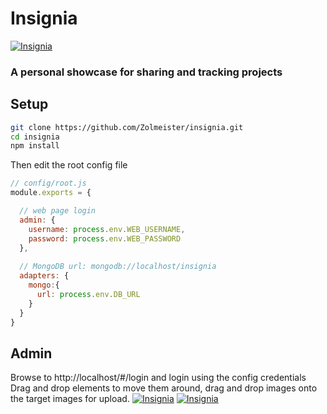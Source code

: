 # Insignia

[![Insignia](https://raw.github.com/Zolmeister/insignia/master/assets/img/screenshot-680-420.png)](http://insignia.zolmeister.com)

### A personal showcase for sharing and tracking projects

## Setup
```bash
git clone https://github.com/Zolmeister/insignia.git
cd insignia
npm install
```
Then edit the root config file
```javascript
// config/root.js
module.exports = {

  // web page login
  admin: {
    username: process.env.WEB_USERNAME,
    password: process.env.WEB_PASSWORD
  },
  
  // MongoDB url: mongodb://localhost/insignia
  adapters: {
    mongo:{
      url: process.env.DB_URL
    }
  }
}
```
## Admin
Browse to http://localhost/#/login
and login using the config credentials  
Drag and drop elements to move them around, drag and drop images onto the target images for upload.
[![Insignia](https://raw.github.com/Zolmeister/insignia/master/assets/img/screenshot-admin-680-420.png)](http://insignia.zolmeister.com)
[![Insignia](https://raw.github.com/Zolmeister/insignia/master/assets/img/screenshot-edit-680-420.png)](http://insignia.zolmeister.com)
